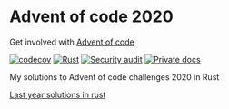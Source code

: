 # Advent of code 2020

Get involved with [Advent of code](https://adventofcode.com/)

[![codecov](https://codecov.io/gh/dmweis/aoc2020/branch/main/graph/badge.svg)](https://codecov.io/gh/dmweis/aoc2020)
[![Rust](https://github.com/dmweis/aoc2020/workflows/Rust/badge.svg)](https://github.com/dmweis/aoc2020/actions)
[![Security audit](https://github.com/dmweis/aoc2020/workflows/Security%20audit/badge.svg)](https://github.com/dmweis/aoc2020/actions)
[![Private docs](https://github.com/dmweis/aoc2020/workflows/Deploy%20Docs%20to%20GitHub%20Pages/badge.svg)](https://davidweis.dev/aoc2020/aoc2020/index.html)

My solutions to Advent of code challenges 2020 in Rust

[Last year solutions in rust](https://github.com/dmweis/advent_of_code_2019)
